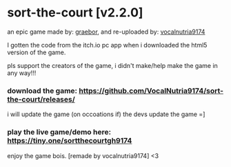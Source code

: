 # sort-the-court [v2.2.0]
an epic game made by: [graebor](https://graebor.itch.io/sort-the-court), and re-uploaded by: [vocalnutria9174](https://github.com/VocalNutria9174/)

I gotten the code from the itch.io pc app when i downloaded the html5 version of the game.

pls support the creators of the game, i didn't make/help make the game in any way!!!

### download the game: https://github.com/VocalNutria9174/sort-the-court/releases/
i will update the game (on occoations if) the devs update the game =]

### play the live game/demo here: https://tiny.one/sortthecourtgh9174

enjoy the game bois.
[remade by vocalnutria9174]
<3
